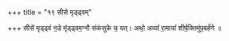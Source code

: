 +++
title = "१९ सीसे मृड्ढ्वम्"

+++
सीसे॑ मृड्ढ्वं न॒डे मृ॑ड्ढ्वम॒ग्नौ संक॑सुके च॒ यत्। अथो॒ अव्यां॑ रा॒मायां॑ शीर्ष॒क्तिमु॑प॒बर्ह॑णे ॥